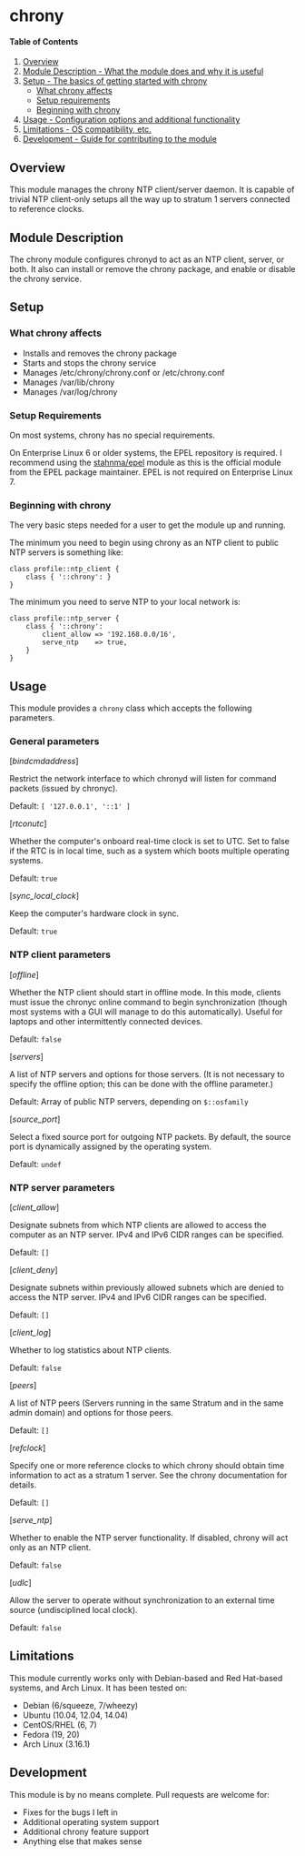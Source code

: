 # chrony

#### Table of Contents

1. [Overview](#overview)
2. [Module Description - What the module does and why it is useful](#module-description)
3. [Setup - The basics of getting started with chrony](#setup)
    * [What chrony affects](#what-chrony-affects)
    * [Setup requirements](#setup-requirements)
    * [Beginning with chrony](#beginning-with-chrony)
4. [Usage - Configuration options and additional functionality](#usage)
5. [Limitations - OS compatibility, etc.](#limitations)
6. [Development - Guide for contributing to the module](#development)

## Overview

This module manages the chrony NTP client/server daemon. It is capable of
trivial NTP client-only setups all the way up to stratum 1 servers connected
to reference clocks.

## Module Description

The chrony module configures chronyd to act as an NTP client, server, or both.
It also can install or remove the chrony package, and enable or disable the
chrony service.

## Setup

### What chrony affects

* Installs and removes the chrony package
* Starts and stops the chrony service
* Manages /etc/chrony/chrony.conf or /etc/chrony.conf
* Manages /var/lib/chrony
* Manages /var/log/chrony

### Setup Requirements

On most systems, chrony has no special requirements.

On Enterprise Linux 6 or older systems, the EPEL repository is required.
I recommend using the [stahnma/epel](https://forge.puppetlabs.com/stahnma/epel) module as this is the official module
from the EPEL package maintainer. EPEL is not required on Enterprise Linux 7.

### Beginning with chrony

The very basic steps needed for a user to get the module up and running.

The minimum you need to begin using chrony as an NTP client to public NTP
servers is something like:

    class profile::ntp_client {
        class { '::chrony': }
    }

The minimum you need to serve NTP to your local network is:

    class profile::ntp_server {
        class { '::chrony':
            client_allow => '192.168.0.0/16',
            serve_ntp    => true,
        }
    }

## Usage

This module provides a `chrony` class which accepts the following parameters.

### General parameters

[*bindcmdaddress*]

  Restrict the network interface to which chronyd will listen for command
  packets (issued by chronyc).

  Default: `[ '127.0.0.1', '::1' ]`

[*rtconutc*]

  Whether the computer's onboard real-time clock is set to UTC. Set to false
  if the RTC is in local time, such as a system which boots multiple
  operating systems.

  Default: `true`

[*sync_local_clock*]

  Keep the computer's hardware clock in sync.

  Default: `true`

### NTP client parameters

[*offline*]

  Whether the NTP client should start in offline mode. In this mode, clients
  must issue the chronyc online command to begin synchronization (though
  most systems with a GUI will manage to do this automatically). Useful for
  laptops and other intermittently connected devices.

  Default: `false`

[*servers*]

  A list of NTP servers and options for those servers. (It is not necessary
  to specify the offline option; this can be done with the offline
  parameter.)

  Default: Array of public NTP servers, depending on `$::osfamily`

[*source_port*]

  Select a fixed source port for outgoing NTP packets. By default, the
  source port is dynamically assigned by the operating system.

  Default: `undef`

### NTP server parameters

[*client_allow*]

  Designate subnets from which NTP clients are allowed to access the
  computer as an NTP server. IPv4 and IPv6 CIDR ranges can be specified.

  Default: `[]`

[*client_deny*]

  Designate subnets within previously allowed subnets which are denied
  to access the NTP server. IPv4 and IPv6 CIDR ranges can be specified.

  Default: `[]`

[*client_log*]

  Whether to log statistics about NTP clients.

  Default: `false`

[*peers*]

  A list of NTP peers (Servers running in the same Stratum and in the same admin domain)  and options for those peers.

  Default: `[]`

[*refclock*]

  Specify one or more reference clocks to which chrony should obtain time
  information to act as a stratum 1 server. See the chrony documentation
  for details.

  Default: `[]`

[*serve_ntp*]

  Whether to enable the NTP server functionality. If disabled, chrony will
  act only as an NTP client.

  Default: `false`

[*udlc*]

  Allow the server to operate without synchronization to an external time
  source (undisciplined local clock).

  Default: `false`

## Limitations

This module currently works only with Debian-based and Red Hat-based systems,
and Arch Linux. It has been tested on:

* Debian (6/squeeze, 7/wheezy)
* Ubuntu (10.04, 12.04, 14.04)
* CentOS/RHEL (6, 7)
* Fedora (19, 20)
* Arch Linux (3.16.1)

## Development

This module is by no means complete. Pull requests are welcome for:

* Fixes for the bugs I left in
* Additional operating system support
* Additional chrony feature support
* Anything else that makes sense
